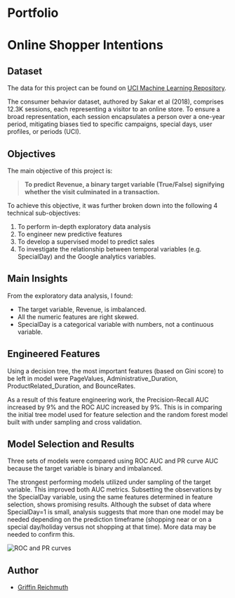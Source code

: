 # Portfolio


# Online Shopper Intentions

## Dataset

The data for this project can be found on [UCI Machine Learning Repository](https://www.kaggle.com/datasets/tangodelta/api-access-behaviour-anomaly-dataset/data).

The consumer behavior dataset, authored by Sakar et al (2018), comprises 12.3K sessions, each representing a visitor to an online store. To ensure a broad representation, each session encapsulates a person over a one-year period, mitigating biases tied to specific campaigns, special days, user profiles, or periods (UCI).

## Objectives

The main objective of this project is:

> **To predict Revenue, a binary target variable (True/False) signifying whether the visit culminated in a transaction.**

To achieve this objective, it was further broken down into the following 4 technical sub-objectives:

1. To perform in-depth exploratory data analysis
2. To engineer new predictive features
3. To develop a supervised model to predict sales
4. To investigate the relationship between temporal variables (e.g. SpecialDay) and the Google analytics variables.

## Main Insights

From the exploratory data analysis, I found:

- The target variable, Revenue, is imbalanced.
- All the numeric features are right skewed.
- SpecialDay is a categorical variable with numbers, not a continuous variable.

## Engineered Features

Using a decision tree, the most important features (based on Gini score) to be left in model were PageValues, Administrative_Duration, ProductRelated_Duration, and BounceRates.

As a result of this feature engineering work, the Precision-Recall AUC increased by 9% and the ROC AUC increased by 9%. This is in comparing the initial tree model used for feature selection and the random forest model built with under sampling and cross validation.

## Model Selection and Results

Three sets of models were compared using ROC AUC and PR curve AUC because the target variable is binary and imbalanced.

The strongest performing models utilized under sampling of the target variable. This improved both AUC metrics. Subsetting the observations by the SpecialDay variable, using the same features determined in feature selection, shows promising results. Although the subset of data where SpecialDay=1 is small, analysis suggests that more than one model may be needed depending on the prediction timeframe (shopping near or on a special day/holiday versus not shopping at that time). More data may be needed to confirm this.

![ROC and PR curves](assets/models_comparison.png)


## Author

* [Griffin Reichmuth](https://github.com/griffin-reichmuth)
